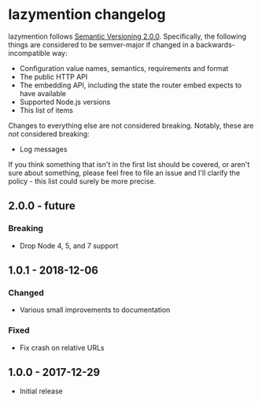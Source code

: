 # lazymention changelog

lazymention follows [Semantic Versioning 2.0.0][semver]. Specifically, the following things are considered to be semver-major if changed in a backwards-incompatible way:

* Configuration value names, semantics, requirements and format
* The public HTTP API
* The embedding API, including the state the router embed expects to have available
* Supported Node.js versions
* This list of items

Changes to everything else are not considered breaking. Notably, these are _not_ considered breaking:

* Log messages

If you think something that isn't in the first list should be covered, or aren't sure about something, please feel free to file an issue and I'll clarify the policy - this list could surely be more precise.

## 2.0.0 - future

### Breaking

* Drop Node 4, 5, and 7 support

## 1.0.1 - 2018-12-06

### Changed

* Various small improvements to documentation

### Fixed

* Fix crash on relative URLs

## 1.0.0 - 2017-12-29

* Initial release

 [semver]: https://semver.org/spec/v2.0.0.html
